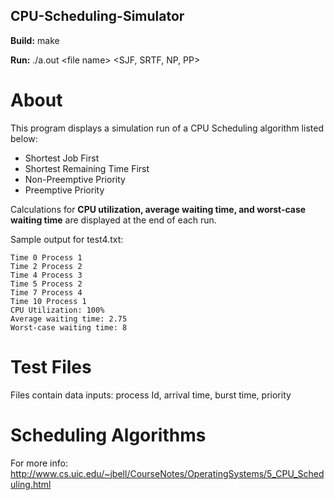## CPU-Scheduling-Simulator ##


**Build:**	make

  **Run:**	./a.out <file name\> <SJF, SRTF, NP, PP\>

# About #
This program displays a simulation run of a CPU Scheduling algorithm listed below:

- Shortest Job First 
- Shortest Remaining Time First
- Non-Preemptive Priority
- Preemptive Priority

Calculations for **CPU utilization, average waiting time, and worst-case  waiting time** are displayed at the end of each run. 

Sample output for test4.txt:

	Time 0 Process 1
	Time 2 Process 2
	Time 4 Process 3
	Time 5 Process 2
	Time 7 Process 4
	Time 10 Process 1
	CPU Utilization: 100%
	Average waiting time: 2.75
	Worst-case waiting time: 8


# Test Files #
Files contain data inputs: process Id, arrival time, burst time, priority

# Scheduling Algorithms #

For more info: 
http://www.cs.uic.edu/~jbell/CourseNotes/OperatingSystems/5_CPU_Scheduling.html

